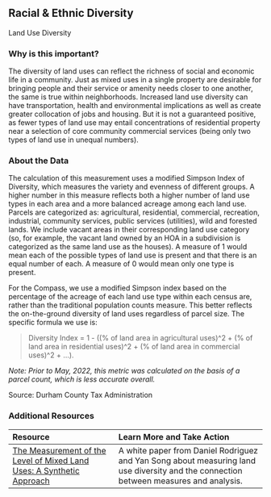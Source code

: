 ## Racial & Ethnic Diversity
Land Use Diversity

### Why is this important?
The diversity of land uses can reflect the richness of social and economic life in a community. Just as mixed uses in a single property are desirable for bringing people and their service or amenity needs closer to one another, the same is true within neighborhoods. Increased land use diversity can have transportation, health and environmental implications as well as create greater collocation of jobs and housing. But it is not a guaranteed positive, as fewer types of land use may entail concentrations of residential property near a selection of core community commercial services (being only two types of land use in unequal numbers).

### About the Data
The calculation of this measurement uses a modified Simpson Index of Diversity, which measures the variety and evenness of different groups. A higher number in this measure reflects both a higher number of land use types in each area and a more balanced acreage among each land use. Parcels are categorized as: agricultural, residential, commercial, recreation, industrial, community services, public services (utilities), wild and forested lands. We include vacant areas in their corresponding land use category (so, for example, the vacant land owned by an HOA in a subdivision is categorized as the same land use as the houses). A measure of 1 would mean each of the possible types of land use is present and that there is an equal number of each. A measure of 0 would mean only one type is present. 

For the Compass, we use a modified Simpson index based on the percentage of the acreage of each land use type within each census are, rather than the traditional population counts measure. This better reflects the on-the-ground diversity of land uses regardless of parcel size. The specific formula we use is: 
> Diversity Index = 1 - ((% of land area in agricultural uses)^2 + (% of land area in residential uses)^2 + (% of land area in commercial uses)^2 + ...).

_Note: Prior to May, 2022, this metric was calculated on the basis of a parcel count, which is less accurate overall._

Source: Durham County Tax Administration

### Additional Resources

|Resource | Learn More and Take Action | 
|:--- | :--- |
|[The Measurement of the Level of Mixed Land Uses: A Synthetic Approach](http://planningandactivity.unc.edu/Mixed%20land%20uses%20White%20Paper.pdf) | A white paper from Daniel Rodriguez and Yan Song about measuring land use diversity and the connection between measures and analysis.
